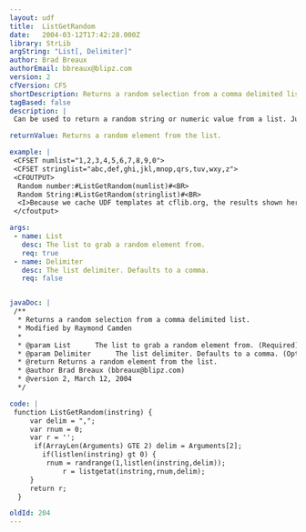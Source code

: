 ```yaml
---
layout: udf
title:  ListGetRandom
date:   2004-03-12T17:42:28.000Z
library: StrLib
argString: "List[, Delimiter]"
author: Brad Breaux
authorEmail: bbreaux@blipz.com
version: 2
cfVersion: CF5
shortDescription: Returns a random selection from a comma delimited list.
tagBased: false
description: |
 Can be used to return a random string or numeric value from a list. Just pass the list and an optional delimiter and it will return the random element.

returnValue: Returns a random element from the list.

example: |
 <CFSET numlist="1,2,3,4,5,6,7,8,9,0">
 <CFSET stringlist="abc,def,ghi,jkl,mnop,qrs,tuv,wxy,z">
 <CFOUTPUT>
  Random number:#ListGetRandom(numlist)#<BR>
  Random String:#ListGetRandom(stringlist)#<BR>
  <I>Because we cache UDF templates at cflib.org, the results shown here will not be random.</I>
 </cfoutput>

args:
 - name: List
   desc: The list to grab a random element from.
   req: true
 - name: Delimiter
   desc: The list delimiter. Defaults to a comma.
   req: false


javaDoc: |
 /**
  * Returns a random selection from a comma delimited list.
  * Modified by Raymond Camden
  * 
  * @param List      The list to grab a random element from. (Required)
  * @param Delimiter      The list delimiter. Defaults to a comma. (Optional)
  * @return Returns a random element from the list. 
  * @author Brad Breaux (bbreaux@blipz.com) 
  * @version 2, March 12, 2004 
  */

code: |
 function ListGetRandom(instring) {
     var delim = ",";
     var rnum = 0;
     var r = '';
      if(ArrayLen(Arguments) GTE 2) delim = Arguments[2];
        if(listlen(instring) gt 0) {
         rnum = randrange(1,listlen(instring,delim));
             r = listgetat(instring,rnum,delim);
     }
     return r;
  }

oldId: 204
---
```


